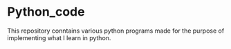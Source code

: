 # Python_code

This repository conntains various python programs made for the purpose of implementing what I learn in python. 
